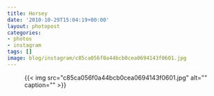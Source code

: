 ```yaml
---
title: Horsey
date: '2010-10-29T15:04:19+00:00'
layout: photopost
categories:
- photos
- instagram
tags: []
image: blog/instagram/c85ca056f0a44bcb0cea0694143f0601.jpg
---
```


<figure class="photo photo--square">
  {{< img src="c85ca056f0a44bcb0cea0694143f0601.jpg" alt="" caption="" >}}

</figure>



